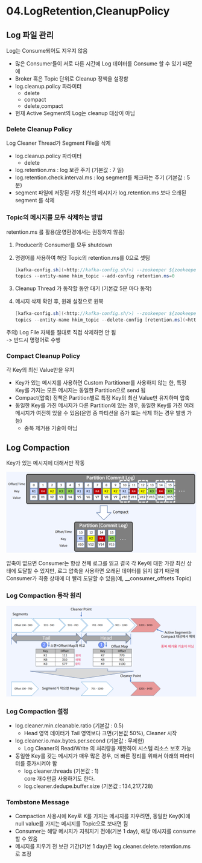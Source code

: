 # 04.LogRetention,CleanupPolicy

## Log 파일 관리

Log는 Consume되어도 지우지 않음

* 많은 Consumer들이 서로 다른 시간에 Log 데이터를 Consume 할 수 있기 때문에
* Broker 혹은 Topic 단위로 Cleanup 정책을 설정함
* log.cleanup.policy 파라미터
  * delete
  * compact
  * delete,compact
* 현재 Active Segment의 Log는 cleanup 대상이 아님

### Delete Cleanup Policy

Log Cleaner Thread가 Segment File을 삭제

* log.cleanup.policy 파라미터
  * delete
* log.retention.ms : log 보관 주기 (기본값 : 7 일)
* log.retention.check.interval.ms : log segment를 체크하는 주기 (기본값 : 5 분)
* segment 파일에 저장된 가장 최신의 메시지가 log.retention.ms 보다 오래된 segment 를 삭제

### Topic의 메시지를 모두 삭제하는 방법

retention.ms 를 활용(운영환경에서는 권장하지 않음)

1. Producer와 Consumer를 모두 shutdown
2.  명령어를 사용하여 해당 Topic의 retention.ms를 0으로 셋팅

    ```java
    [kafka-config.sh](<http://kafka-config.sh/>) --zookeeper ${zookeeper ip address} --alter --entity-name
    topics --entity-name hkim_topic --add-config retention.ms=0
    ```
3. Cleanup Thread 가 동작할 동안 대기 (기본값 5분 마다 동작)
4.  메시지 삭제 확인 후, 원래 설정으로 원복

    ```java
    [kafka-config.sh](<http://kafka-config.sh/>) --zookeeper ${zookeeper ip address} --alter --entity-name
    topics --entity-name hkim_topic --delete-config [retention.ms](<http://retention.ms/>)
    ```

주의) Log File 자체를 절대로 직접 삭제하면 안 됨\
\-> 반드시 명령어로 수행

### Compact Cleanup Policy

각 Key의 최신 Value만을 유지

* Key가 있는 메시지를 사용하면 Custom Partitioner를 사용하지 않는 한, 특정 Key를 가지는 모든 메시지는 동일한 Partition으로 send 됨
* Compact(압축) 정책은 Partition별로 특정 Key의 최신 Value만 유지하며 압축
* 동일한 Key를 가진 메시지가 다른 Partition에 있는 경우, 동일한 Key를 가진 여러 메시지가 여전히 있을 수 있음(운영 중 파티션을 증가 또는 삭제 하는 경우 발생 가능)
  * 중복 제거용 기술이 아님

## Log Compaction

Key가 있는 메시지에 대해서만 작동

![](<../../../../.gitbook/assets/image (37).png>)

압축이 없으면 Consumer는 항상 전체 로그를 읽고 결국 각 Key에 대한 가장 최신 상태에 도달할 수 있지만, 로그 압축을 사용하면 오래된 데이터를 읽지 않기 때문에 Consumer가 최종 상태에 더 빨리 도달할 수 있음(예, \_\_consumer\_offsets Topic)

### Log Compaction 동작 원리

![](<../../../../.gitbook/assets/image (38).png>)

### Log Compaction 설정

* log.cleaner.min.cleanable.ratio (기본값 : 0.5)
  * Head 영역 데이터가 Tail 영역보다 크면(기본값 50%), Cleaner 시작
* log.cleaner.io.max.bytes.per.second (기본값 : 무제한)
  * Log Cleaner의 Read/Write 의 처리량을 제한하여 시스템 리소스 보호 가능
* 동일한 Key를 갖는 메시지가 매우 많은 경우, 더 빠른 정리를 위해서 아래의 파라미터를 증가시켜야 함
  * log.cleaner.threads (기본값 : 1)\
    core 개수만큼 사용하기도 한다.
  * log.cleaner.dedupe.buffer.size (기본값 : 134,217,728)

### Tombstone Message

* Compaction 사용시에 Key로 K를 가지는 메시지를 지우려면, 동일한 Key(K)에 null value를 가지는 메시지를 Topic으로 보내면 됨
* Consumer는 해당 메시지가 지워지기 전에(기본 1 day), 해당 메시지를 consume할 수 있음
* 메시지를 지우기 전 보관 기간(기본 1 day)은 log.cleaner.delete.retention.ms 로 조정
